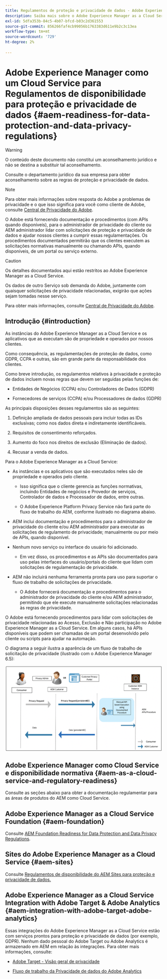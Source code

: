 ```yaml
---
title: Regulamentos de proteção e privacidade de dados - Adobe Experience Manager as a Cloud Service Readiness
description: Saiba mais sobre o Adobe Experience Manager as a Cloud Service Support para as várias regulamentações de proteção e privacidade de dados; incluindo o Regulamento Geral sobre a Proteção de Dados da UE (GDPR), a Lei de Privacidade do Consumidor da Califórnia e como fazer isso ao implementar um novo AEM como um projeto do Cloud Service.
exl-id: 5dfa353b-84c5-4b07-bfcd-b03c2d361553
source-git-commit: 856266faf4cb99056b1763383d611e9b2c3c13ea
workflow-type: tm+mt
source-wordcount: '729'
ht-degree: 2%

---
```


# Adobe Experience Manager como um Cloud Service para Regulamentos de disponibilidade para proteção e privacidade de dados {#aem-readiness-for-data-protection-and-data-privacy-regulations}

>[!WARNING]
>
>O conteúdo deste documento não constitui um aconselhamento jurídico e não se destina a substituir tal aconselhamento.
>
>Consulte o departamento jurídico da sua empresa para obter aconselhamento sobre as regras de proteção e privacidade de dados.

>[!NOTE]
>
>Para obter mais informações sobre resposta do Adobe a problemas de privacidade e o que isso significa para você como cliente de Adobe, consulte [Central de Privacidade do Adobe](https://www.adobe.com/privacy.html).

O Adobe está fornecendo documentação e procedimentos (com APIs quando disponíveis), para o administrador de privacidade do cliente ou AEM administrador lidar com solicitações de proteção e privacidade de dados e ajudar nossos clientes a cumprir essas regulamentações. Os procedimentos documentados permitirão que os clientes executem as solicitações normativas manualmente ou chamando APIs, quando disponíveis, de um portal ou serviço externo.

>[!CAUTION]
>
>Os detalhes documentados aqui estão restritos ao Adobe Experience Manager as a Cloud Service.
>
>Os dados de outro Serviço sob demanda do Adobe, juntamente com quaisquer solicitações de privacidade relacionadas, exigirão que ações sejam tomadas nesse serviço.
>
>Para obter mais informações, consulte [Central de Privacidade do Adobe](https://www.adobe.com/privacy.html).

## Introdução {#introduction}

As instâncias do Adobe Experience Manager as a Cloud Service e os aplicativos que as executam são de propriedade e operados por nossos clientes.

Como consequência, as regulamentações de proteção de dados, como GDPR, CCPA e outras, são em grande parte da responsabilidade dos clientes.

Como breve introdução, os regulamentos relativos à privacidade e proteção de dados incluem novas regras que devem ser seguidas pelas funções de:

* Entidades de Negócios (CCPA) e/ou Controladores de Dados (GDPR)

* Fornecedores de serviços (CCPA) e/ou Processadores de dados (GDPR)

As principais disposições desses regulamentos são as seguintes:

1. Definição ampliada de dados pessoais para incluir todas as IDs exclusivas; como nos dados direta e indiretamente identificáveis.

2. Requisitos de consentimento reforçados.

3. Aumento do foco nos direitos de exclusão (Eliminação de dados).

4. Recusar a venda de dados.

Para o Adobe Experience Manager as a Cloud Service:

* As instâncias e os aplicativos que são executados neles são de propriedade e operados pelo cliente.

   * Isso significa que o cliente gerencia as funções normativas, incluindo Entidades de negócios e Provedor de serviços, Controlador de dados e Processador de dados, entre outras.

   * O Adobe Experience Platform Privacy Service não fará parte do fluxo de trabalho do AEM, conforme ilustrado no diagrama abaixo.

* AEM inclui documentação e procedimentos para o administrador de privacidade do cliente e/ou AEM administrador para executar as solicitações de regulamento de privacidade; manualmente ou por meio de APIs, quando disponível.

* Nenhum novo serviço ou interface do usuário foi adicionado.

   * Em vez disso, os procedimentos e as APIs são documentados para uso pelas interfaces do usuário/portais do cliente que lidam com solicitações de regulamentação de privacidade.

* AEM não incluirá nenhuma ferramenta pronta para uso para suportar o fluxo de trabalho de solicitações de privacidade.

   * O Adobe fornecerá documentação e procedimentos para o administrador de privacidade do cliente e/ou AEM administrador, permitindo que ele execute manualmente solicitações relacionadas às regras de privacidade.

O Adobe está fornecendo procedimentos para lidar com solicitações de privacidade relacionadas ao Acesso, Exclusão e Não participação no Adobe Experience Manager as a Cloud Service. Em alguns casos, há APIs disponíveis que podem ser chamadas de um portal desenvolvido pelo cliente ou scripts para ajudar na automação.

O diagrama a seguir ilustra a aparência de um fluxo de trabalho de solicitação de privacidade (ilustrado com o Adobe Experience Manager 6.5):

![Proteção e privacidade de dados](assets/data-protection-and-privacy-01.png)

## Adobe Experience Manager como Cloud Service e disponibilidade normativa {#aem-as-a-cloud-service-and-regulatory-readiness}

Consulte as seções abaixo para obter a documentação regulamentar para as áreas de produtos do AEM como Cloud Service.

## Adobe Experience Manager as a Cloud Service Foundation {#aem-foundation}

Consulte [AEM Foundation Readiness for Data Protection and Data Privacy Regulations](/help/onboarding/data-privacy-and-protection-readiness/foundation-readiness.md).

## Sites do Adobe Experience Manager as a Cloud Service {#aem-sites}

Consulte [Regulamentos de disponibilidade do AEM Sites para proteção e privacidade de dados.](/help/onboarding/data-privacy-and-protection-readiness/sites-readiness.md)

## Adobe Experience Manager as a Cloud Service Integration with Adobe Target &amp; Adobe Analytics {#aem-integration-with-adobe-target-adobe-analytics}

Essas integrações do Adobe Experience Manager as a Cloud Service estão com serviços prontos para proteção e privacidade de dados (por exemplo, GDPR). Nenhum dado pessoal do Adobe Target ou Adobe Analytics é armazenado em AEM em relação às integrações.
Para obter mais informações, consulte:

* [Adobe Target - Visão geral de privacidade](https://experienceleague.adobe.com/docs/target/using/implement-target/before-implement/privacy/privacy.html)

* [Fluxo de trabalho da Privacidade de dados do Adobe Analytics](https://experienceleague.adobe.com/docs/analytics/admin/data-governance/an-gdpr-workflow.html)
